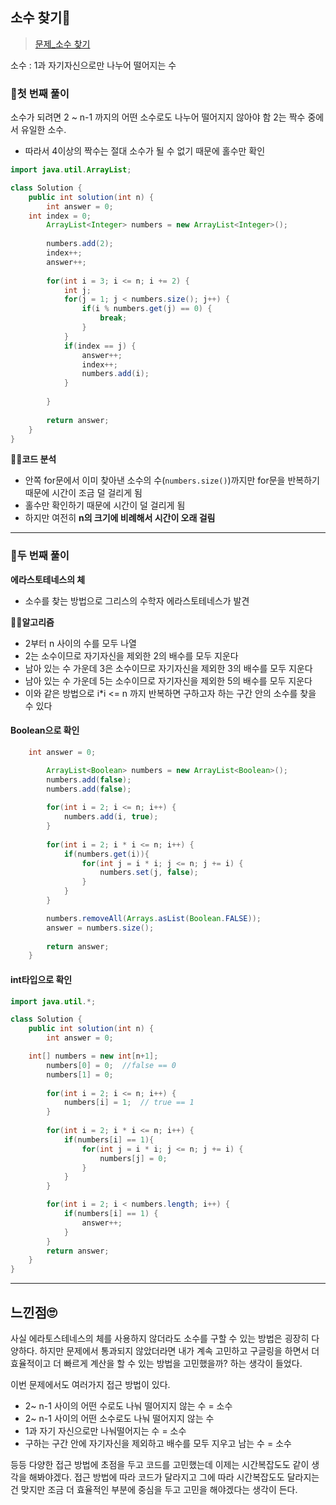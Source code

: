 ## 소수 찾기📝
>[문제_소수 찾기](https://programmers.co.kr/learn/courses/30/lessons/12921)

소수 : 1과 자기자신으로만 나누어 떨어지는 수

### 📍첫 번째 풀이
소수가 되려면 2 ~ n-1 까지의 어떤 소수로도 나누어 떨어지지 않아야 함
2는 짝수 중에서 유일한 소수. 
- 따라서 4이상의 짝수는 절대 소수가 될 수 없기 때문에 홀수만 확인

```java
import java.util.ArrayList;

class Solution {
    public int solution(int n) {
        int answer = 0;
	int index = 0;
        ArrayList<Integer> numbers = new ArrayList<Integer>();  
        
        numbers.add(2);
        index++;
        answer++;
		
        for(int i = 3; i <= n; i += 2) {
        	int j;
        	for(j = 1; j < numbers.size(); j++) {
        		if(i % numbers.get(j) == 0) {
        			break;
    			}       		        		
        	}
        	if(index == j) {
    			answer++;
    			index++;
    			numbers.add(i);
    		}
        	
        }
        
        return answer;
    }
}
```
🙋‍♀️**코드 분석**
- 안쪽 for문에서 이미 찾아낸 소수의 수(```numbers.size()```)까지만 for문을 반복하기 때문에 시간이 조금 덜 걸리게 됨
- 홀수만 확인하기 때문에 시간이 덜 걸리게 됨
- 하지만 여전히 **n의 크기에 비례해서 시간이 오래 걸림**


---
### 📍두 번째 풀이
**에라스토테네스의 체**
- 소수를 찾는 방법으로 그리스의 수학자 에라스토테네스가 발견

🙋‍♀️**알고리즘**
- 2부터 n 사이의 수를 모두 나열
- 2는 소수이므로 자기자신을 제외한 2의 배수를 모두 지운다
- 남아 있는 수 가운데 3은 소수이므로 자기자신을 제외한 3의 배수를 모두 지운다
- 남아 있는 수 가운데 5는 소수이므로 자기자신을 제외한 5의 배수를 모두 지운다
- 이와 같은 방법으로 i*i <= n 까지 반복하면 구하고자 하는 구간 안의 소수를 찾을 수 있다

#### Boolean으로 확인
``` java
	int answer = 0;

        ArrayList<Boolean> numbers = new ArrayList<Boolean>();  
        numbers.add(false);
        numbers.add(false);
        
        for(int i = 2; i <= n; i++) {
        	numbers.add(i, true);
        }
		
        for(int i = 2; i * i <= n; i++) {
        	if(numbers.get(i)){
        		for(int j = i * i; j <= n; j += i) {
        			numbers.set(j, false);
        		}
        	}
        }

        numbers.removeAll(Arrays.asList(Boolean.FALSE));
        answer = numbers.size();
        
        return answer;
    }
```

#### int타입으로 확인
```java
import java.util.*;

class Solution {
    public int solution(int n) {
        int answer = 0;

	int[] numbers = new int[n+1];
        numbers[0] = 0;  //false == 0
        numbers[1] = 0;
        
        for(int i = 2; i <= n; i++) {
        	numbers[i] = 1;  // true == 1
        }
		
        for(int i = 2; i * i <= n; i++) {
        	if(numbers[i] == 1){
        		for(int j = i * i; j <= n; j += i) {
        			numbers[j] = 0;
        		}
        	}
        }

        for(int i = 2; i < numbers.length; i++) {
            if(numbers[i] == 1) {
                answer++;
            }
        }
        return answer;
    }
}
```

---
## 느낀점🙄
사실 에라토스테네스의 체를 사용하지 않더라도 소수를 구할 수 있는 방법은 굉장히 다양하다. 하지만 문제에서 통과되지 않았더라면 내가 계속 고민하고 구글링을 하면서 더 효율적이고 더 빠르게 계산을 할 수 있는 방법을 고민했을까? 하는 생각이 들었다. 

이번 문제에서도 여러가지 접근 방법이 있다. 
- 2~ n-1 사이의 어떤 수로도 나눠 떨어지지 않는 수 = 소수
- 2~ n-1 사이의 어떤 소수로도 나눠 떨어지지 않는 수
- 1과 자기 자신으로만 나눠떨어지는 수 = 소수
- 구하는 구간 안에 자기자신을 제외하고 배수를 모두 지우고 남는 수 = 소수

등등 다양한 접근 방법에 초점을 두고 코드를 고민했는데 이제는 시간복잡도도 같이 생각을 해봐야겠다. 접근 방법에 따라 코드가 달라지고 그에 따라 시간복잡도도 달라지는 건 맞지만 조금 더 효율적인 부분에 중심을 두고 고민을 해야겠다는 생각이 든다.
